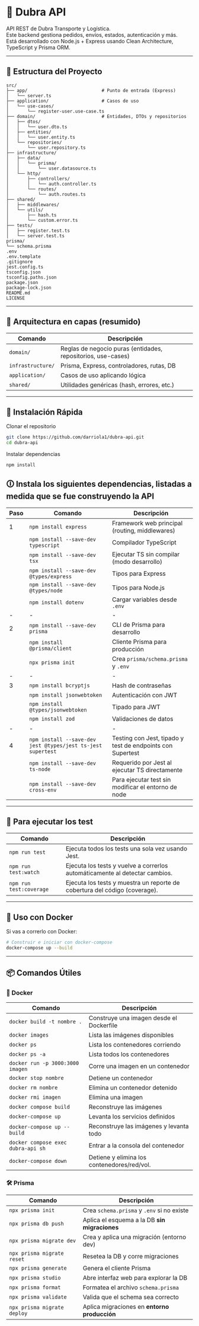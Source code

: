 # 🚚 Dubra API

API REST de Dubra Transporte y Logística.  
Este backend gestiona pedidos, envíos, estados, autenticación y más.  
Está desarrollado con Node.js + Express usando Clean Architecture, TypeScript y Prisma ORM.

---

## 🧱 Estructura del Proyecto

```
src/
├── app/                            # Punto de entrada (Express)
│   └── server.ts
├── application/                    # Casos de uso
│   └── use-cases/
│       └── register-user.use-case.ts
├── domain/                         # Entidades, DTOs y repositorios
│   ├── dtos/
│   │   └── user.dto.ts
│   ├── entities/
│   │   └── user.entity.ts
│   └── repositories/
│       └── user.repository.ts
├── infrastructure/
│   ├── data/
│   │   └── prisma/
│   │       └── user.datasource.ts
│   └── http/
│       ├── controllers/
│       │   └── auth.controller.ts
│       └── routes/
│           └── auth.routes.ts
├── shared/
│   ├── middlewares/
│   └── utils/
│       ├── hash.ts
│       └── custom.error.ts
├── tests/
│   ├── register.test.ts
│   └── server.test.ts
prisma/
└── schema.prisma
.env
.env.template
.gitignore
jest.config.ts
tsconfig.json
tsconfig.paths.json
package.json
package-lock.json
README.md
LICENSE
```

---

## 🧱 Arquitectura en capas (resumido)

| Comando           | Descripción                                                  |
| ----------------- | ------------------------------------------------------------ |
| `domain/`         | Reglas de negocio puras (entidades, repositorios, use-cases) |
| `infrastructure/` | Prisma, Express, controladores, rutas, DB                    |
| `application/`    | Casos de uso aplicando lógica                                |
| `shared/`         | Utilidades genéricas (hash, errores, etc.)                   |

---

## 🚀 Instalación Rápida

Clonar el repositorio

```bash
git clone https://github.com/darriola1/dubra-api.git
cd dubra-api
```

Instalar dependencias

```bash
npm install
```

## 🛈 Instala los siguientes dependencias, listadas a medida que se fue construyendo la API

| Paso | Comando                                                     | Descripción                                                |
| ---- | ----------------------------------------------------------- | ---------------------------------------------------------- |
| 1    | `npm install express`                                       | Framework web principal (routing, middlewares)             |
|      | `npm install --save-dev typescript`                         | Compilador TypeScript                                      |
|      | `npm install --save-dev tsx`                                | Ejecutar TS sin compilar (modo desarrollo)                 |
|      | `npm install --save-dev @types/express`                     | Tipos para Express                                         |
|      | `npm install --save-dev @types/node`                        | Tipos para Node.js                                         |
|      | `npm install dotenv`                                        | Cargar variables desde `.env`                              |
| -    | -                                                           | -                                                          |
| 2    | `npm install --save-dev prisma`                             | CLI de Prisma para desarrollo                              |
|      | `npm install @prisma/client`                                | Cliente Prisma para producción                             |
|      | `npx prisma init`                                           | Crea `prisma/schema.prisma` y `.env`                       |
| -    | -                                                           | -                                                          |
| 3    | `npm install bcryptjs`                                      | Hash de contraseñas                                        |
|      | `npm install jsonwebtoken`                                  | Autenticación con JWT                                      |
|      | `npm install @types/jsonwebtoken`                           | Tipado para JWT                                            |
|      | `npm install zod`                                           | Validaciones de datos                                      |
| -    | -                                                           | -                                                          |
| 4    | `npm install --save-dev jest @types/jest ts-jest supertest` | Testing con Jest, tipado y test de endpoints con Supertest |
|      | `npm install --save-dev ts-node`                            | Requerido por Jest al ejecutar TS directamente             |
|      | `npm install --save-dev cross-env`                          | Para ejecutar test sin modificar el entorno de node        |

---

## 🧪 Para ejecutar los test

| Comando                 | Descripción                                                                 |
| ----------------------- | --------------------------------------------------------------------------- |
| `npm run test`          | Ejecuta todos los tests una sola vez usando Jest.                           |
| `npm run test:watch`    | Ejecuta los tests y vuelve a correrlos automáticamente al detectar cambios. |
| `npm run test:coverage` | Ejecuta los tests y muestra un reporte de cobertura del código (coverage).  |

---

## 🐳 Uso con Docker

Si vas a correrlo con Docker:

```bash
# Construir e iniciar con docker-compose
docker-compose up --build
```

---

## 📦 Comandos Útiles

### 🐳 Docker

| Comando                            | Descripción                                 |
| ---------------------------------- | ------------------------------------------- |
| `docker build -t nombre .`         | Construye una imagen desde el Dockerfile    |
| `docker images`                    | Lista las imágenes disponibles              |
| `docker ps`                        | Lista los contenedores corriendo            |
| `docker ps -a`                     | Lista todos los contenedores                |
| `docker run -p 3000:3000 imagen`   | Corre una imagen en un contenedor           |
| `docker stop nombre`               | Detiene un contenedor                       |
| `docker rm nombre`                 | Elimina un contenedor detenido              |
| `docker rmi imagen`                | Elimina una imagen                          |
| `docker compose build`             | Reconstruye las imágenes                    |
| `docker-compose up`                | Levanta los servicios definidos             |
| `docker-compose up --build`        | Reconstruye las imágenes y levanta todo     |
| `docker compose exec dubra-api sh` | Entrar a la consola del contenedor          |
| `docker-compose down`              | Detiene y elimina los contenedores/red/vol. |

### 🛠️ Prisma

| Comando                     | Descripción                                   |
| --------------------------- | --------------------------------------------- |
| `npx prisma init`           | Crea `schema.prisma` y `.env` si no existe    |
| `npx prisma db push`        | Aplica el esquema a la DB **sin migraciones** |
| `npx prisma migrate dev`    | Crea y aplica una migración (entorno dev)     |
| `npx prisma migrate reset`  | Resetea la DB y corre migraciones             |
| `npx prisma generate`       | Genera el cliente Prisma                      |
| `npx prisma studio`         | Abre interfaz web para explorar la DB         |
| `npx prisma format`         | Formatea el archivo `schema.prisma`           |
| `npx prisma validate`       | Valida que el schema sea correcto             |
| `npx prisma migrate deploy` | Aplica migraciones en **entorno producción**  |
